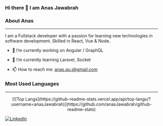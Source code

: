 ### Hi there 👋 I am Anas Jawabrah


### About Anas
------------
I am a  Fullstack developer with a passion for learning new technologies in software development. Skilled in React, Vue & Node.

- 🔭 I’m currently working on Angular / GraphQL

- 🌱 I’m currently learning Laravel, Socket

- 📫 How to reach me: anas.qu.j@gmail.com

### Most Used Languages
------------
<div align="center">
  [![Top Langs](https://github-readme-stats.vercel.app/api/top-langs/?username=anasJawabrah)](https://github.com/anasJawabrah/github-readme-stats)
</div>

[![LinkedIn](https://user-images.githubusercontent.com/282759/84680162-4161a300-af00-11ea-912c-8f32e5cc1676.png)](https://linkedin.com/in/anasJawabrah)
